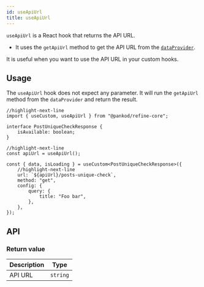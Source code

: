 ```yaml
---
id: useApiUrl
title: useApiUrl
---
```


`useApiUrl` is a React hook that returns the API URL.

-   It uses the `getApiUrl` method to get the API URL from the [`dataProvider`][data provider].

It is useful when you want to use the API URL in your custom hooks.

## Usage

The `useApiUrl` hook does not expect any parameter. It will run the `getApiUrl` method from the `dataProvider` and return the result.

```tsx
//highlight-next-line
import { useCustom, useApiUrl } from "@pankod/refine-core";

interface PostUniqueCheckResponse {
    isAvailable: boolean;
}

//highlight-next-line
const apiUrl = useApiUrl();

const { data, isLoading } = useCustom<PostUniqueCheckResponse>({
    //highlight-next-line
    url: `${apiUrl}/posts-unique-check`,
    method: "get",
    config: {
        query: {
            title: "Foo bar",
        },
    },
});
```

## API

### Return value

| Description | Type     |
| ----------- | -------- |
| API URL     | `string` |

[data provider]: /api-reference/core/providers/data-provider.md
